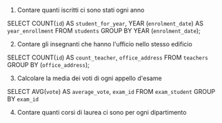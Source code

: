1. Contare quanti iscritti ci sono stati ogni anno

SELECT COUNT(`id`) AS `student_for_year`,
       YEAR (`enrolment_date`) AS `year_enrollment`
FROM `students`
GROUP BY YEAR (`enrolment_date`);

2. Contare gli insegnanti che hanno l'ufficio nello stesso edificio

SELECT COUNT(`id`) AS `count_teacher`,
       `office_address`
FROM `teachers`
GROUP BY (`office_address`);

3. Calcolare la media dei voti di ogni appello d'esame

SELECT AVG(`vote`) AS `average_vote`,
       `exam_id`
FROM `exam_student`
GROUP BY `exam_id`

4. Contare quanti corsi di laurea ci sono per ogni dipartimento